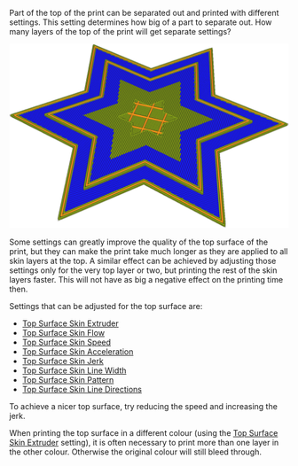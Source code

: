 Part of the top of the print can be separated out and printed with different settings. This setting determines how big of a part to separate out. How many layers of the top of the print will get separate settings?

![The highest layer of the top is printed slower (blue) than the rest of the skin (green)](images/roofing_layer_count.png)

Some settings can greatly improve the quality of the top surface of the print, but they can make the print take much longer as they are applied to all skin layers at the top. A similar effect can be achieved by adjusting those settings only for the very top layer or two, but printing the rest of the skin layers faster. This will not have as big a negative effect on the printing time then.

Settings that can be adjusted for the top surface are:
* [Top Surface Skin Extruder](roofing_extruder_nr)
* [Top Surface Skin Flow](roofing_material_flow)
* [Top Surface Skin Speed](speed_roofing)
* [Top Surface Skin Acceleration](acceleration_roofing)
* [Top Surface Skin Jerk](jerk_roofing)
* [Top Surface Skin Line Width](roofing_line_width)
* [Top Surface Skin Pattern](roofing_pattern)
* [Top Surface Skin Line Directions](roofing_angles)

To achieve a nicer top surface, try reducing the speed and increasing the jerk.

When printing the top surface in a different colour (using the [Top Surface Skin Extruder](roofing_extruder_nr) setting), it is often necessary to print more than one layer in the other colour. Otherwise the original colour will still bleed through.